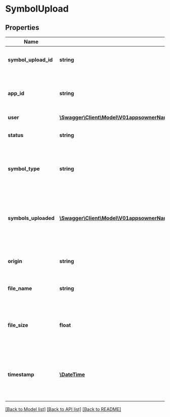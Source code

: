 # SymbolUpload

## Properties
Name | Type | Description | Notes
------------ | ------------- | ------------- | -------------
**symbol_upload_id** | **string** | The id for the current symbol upload | 
**app_id** | **string** | The application that this symbol upload belongs to | 
**user** | [**\Swagger\Client\Model\V01appsownerNameappNamesymbolUploadsUser**](V01appsownerNameappNamesymbolUploadsUser.md) |  | [optional] 
**status** | **string** | The current status for the symbol upload | 
**symbol_type** | **string** | The type of the symbol for the current symbol upload | 
**symbols_uploaded** | [**\Swagger\Client\Model\V01appsownerNameappNamesymbolUploadsSymbolsUploaded[]**](V01appsownerNameappNamesymbolUploadsSymbolsUploaded.md) | The symbols found in the upload. This may be empty until the status is indexed | [optional] 
**origin** | **string** | The origin of the symbol upload | [optional] 
**file_name** | **string** | The file name for the symbol upload | [optional] 
**file_size** | **float** | The size of the file in Mebibytes. This may be 0 until the status is indexed | [optional] 
**timestamp** | [**\DateTime**](\DateTime.md) | When the symbol upload was committed, or last transaction time if not committed | [optional] 

[[Back to Model list]](../README.md#documentation-for-models) [[Back to API list]](../README.md#documentation-for-api-endpoints) [[Back to README]](../README.md)


